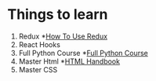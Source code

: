 # Things to learn

1. Redux
  *[How To Use Redux]("https://www.freecodecamp.org/news/how-to-use-redux-in-reactjs-with-real-life-examples-687ab4441b85/")
2. React Hooks
3. Full Python Course
  *[Full Python Course]("https://www.youtube.com/watch?v=8DvywoWv6fI")
4. Master Html
  *[HTML Handbook]("https://www.freecodecamp.org/news/the-html-handbook/")
5. Master CSS
